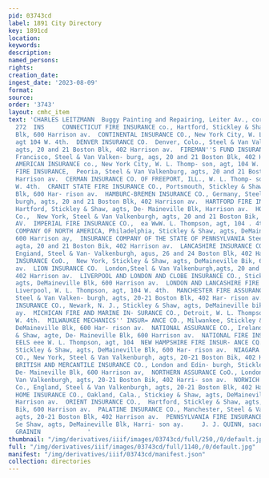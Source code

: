 ```yaml
---
pid: 03743cd
label: 1891 City Directory
key: 1891cd
location: 
keywords: 
description: 
named_persons: 
rights: 
creation_date: 
ingest_date: '2023-08-09'
format: 
source: 
order: '3743'
layout: cmhc_item
text: 'CHARLES LEITZMANN  Buggy Painting and Repairing, Leiter Av., cors. Elm & Chestnut     INS
  272  INS     CONNECTICUT FIRE INSURANCE co., Hartford, Stickley & Shaw, agts, DeMainevilte
  Blk, 600 Harrison av.  CONTINENTAL INSURANCE CO., New York City, W. L. Thompson,
  agt 104 W. 4th.  DENVER INSURANCE CO.  Denver, Colo., Steel & Van Valken- burgh,
  agts, 20 and 21 Boston Blk, 402 Harrison av.  FIREMAN''S FUND INSURANCE CO., San
  Francisco, Steel & Van Valken- burg, ags, 20 and 21 Boston Blk, 402 Harrison av.  GERMAN
  AMERICAN INSURANCE co., New York City, W. L. Thomp- son, agt, 104 W. 4th.  GERMAN
  FIRE INSURANCE,  Peoria, Steel & Van Valkenburg, agts, 20 and 21 Boston Blk, 402
  Harrison av.  CERMAN INSURANCE CO. OF FREEPORT, ILL., W. L. Thomp- son, ast 104
  W. 4th.  CRANIT STATE FIRE INSURANCE CO., Portsmouth, Stickley & Shaw, agts, DeMaineville
  Blk, 600 Har- rison av.  HAMBURC-BREMEN INSURANCE CO., Germany, Steel & Van Valken-
  burgh, agts, 20 and 21 Boston Blk, 402 Harrison av.  HARTFORD FIRE INSURANCE CoO.,
  Hartford, Stickley & Shaw, agts, De- Maineville Blk, Harrison av.  HOME INSURANCE
  Co.,  New York, Steel & Van Valkenburgh, agts, 20 and 21 Boston Bik, 402 Harri-  #00
  AV.  IMPERIAL FIRE INSURANCE CO.,  ea WwW. L. Thompson, agt, 104 . 4th.  INSURANCE
  COMPANY OF NORTH AMERICA, Philadelphia, Stickley & Shaw, agts, DeMaineville Blk,
  600 Harrison ay,  INSURANCE COMPANY OF THE STATE OF PENNSYLVANIA Steel & Van Valkenburgh,
  agta, 20 and 21 Boston Bik, 402 Harrison av.  LANCASHIRE INSURANCE CO., Manchester,
  Engiand, Steel & Van- Valkenburgh, agus, 26 and 24 Boston Blk, 402 Harrison av.  LIBERTY
  INSURANCE CoO.,  New York, Stickley & Shaw, agts, DeMaineville Bik, 600 Harrison
  av.  LION INSURANCE CO.  London,Steel & Van Valkenburgh,agts, 20 and 2i Boston Bik,
  402 Harrison av.  LIVERPOOL AND LONDON AND CLOBE INSURANCE CO., Stick- ley & Shaw,
  agts, DeMaineville Blk, 600 Harrison av.  LONDON AND LANCASHIRE FIRE INSURANCE Co.,
  Liverpool, W. L. Thompson, agt, 104 W. 4th.  MANCHESTER FIRE ASSURANCE co., England,
  Steel & Van Valken- burgh, agts, 20-21 Boston Blk, 402 Har- rison av.  MERCHANTS’
  INSURANCE CO., Newark, N. J., Stickley & Shaw, agts, DeMaineville bik, 600 Harrison
  ay.  MICHICAN FIRE AND MARINE IN- SURANCE CO., Detroit, W. L. Thompson, agt, 104
  W. 4th.  MILWAUKEE MECHANICS'' INSUR= ANCE CO., Milwankee, Stickley & Shaw, agts,
  DeMaineville Blk, 600 Har- rison av.  NATIONAL ASSURANCE CO., Ireland, Stickley
  & Shaw, agte, De- Maineville Blk, 600 Harrison av.  NATIONAL FIRE INSURANCE CO.,
  EELS eee W. L. Thompson, agt, 104  NEW HAMPSHIRE FIRE INSUR- ANCE CQ., Manchester.
  Stickley & Shaw, agts, DeMaineville Blk, 600 Har- rison av.  NIAGARA FIRE INSURANCE
  CO., New York, Steel & Van Valkenburgh, agts, 20-21 Boston Bik, 402 Harrison ay.  NORTH
  BRITISH AND MERCANTILE INSURANCE CO., London and Edin- burgh, Stickley & Shaw, agts,
  De- Maineville Blk, 600 Harrison av,  NORTHERN ASSURANCE CoO., London, Steel] &
  Van Valkenburgh, agts, 20-21 Boston Bik, 402 Harri- son av.  NORWICH UNION INSURANCE
  Co., England, Steel & Van Valkenburgh, agts, 20-21 Boston Blk, 402 Harrison av.  CAKLAND
  HOME INSURANCE CO., Oakland, Cala., Stickiey & Shaw, agts, DeMaineville Bik, 600
  Harrison av.  ORIENT INSURANCE CO.,  Hartford, Stickley & Shaw, agts, De- Maineville
  Bik, 600 Harrison av.  PALATINE INSURANCE CO., Manchester, Steel & Van Valkenburgh,
  agts, 20-21 Boston Blk, 402 Harrison av.  PENNSYLVANIA FIRE INSURANCE co., Philadelphia,
  Se Shaw, agts, DeMaineville Blk, Harri- son ay.     J. J. QUINN, sacr exert srazer.
  GRAININ             '
thumbnail: "/img/derivatives/iiif/images/03743cd/full/250,/0/default.jpg"
full: "/img/derivatives/iiif/images/03743cd/full/1140,/0/default.jpg"
manifest: "/img/derivatives/iiif/03743cd/manifest.json"
collection: directories
---
```

